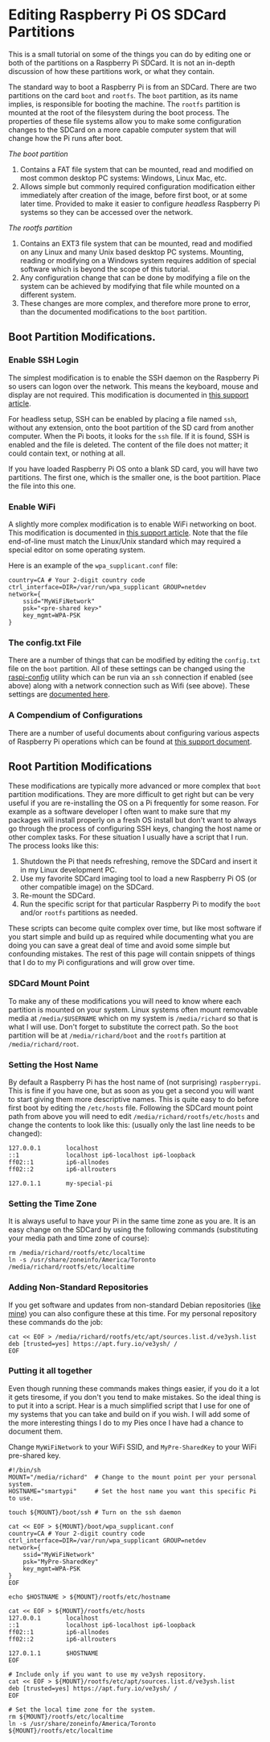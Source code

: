 # Editing Raspberry Pi OS SDCard Partitions

This is a small tutorial on some of the things you can do by editing one or both of the partitions on a Raspberry Pi
SDCard. It is not an in-depth discussion of how these partitions work, or what they contain.

The standard way to boot a Raspberry Pi is from an SDCard. There are two partitions on the card `boot` and `rootfs`.
The `boot` partition, as its name implies, is responsible for booting the machine. The `rootfs` partition is mounted
at the root of the filesystem during the boot process. The properties of these file systems allow you to make some
configuration changes to the SDCard on a more capable computer system that will change how the Pi runs after boot.

*The boot partition*
1. Contains a FAT file system that can be mounted, read and modified on most common desktop PC systems: Windows, Linux
Mac, etc.
1. Allows simple but commonly required configuration modification either immediately after creation of the image, before
first boot, or at some later time. Provided to make it easier to configure *headless* Raspberry Pi systems so they can
be accessed over the network.

*The rootfs partition*
1. Contains an EXT3 file system that can be mounted, read and modified on any Linux and many Unix based desktop PC
systems. Mounting, reading or modifying on a Windows system requires addition of special software which is beyond
the scope of this tutorial.
1. Any configuration change that can be done by modifying a file on the system can be achieved by modifying that 
file while mounted on a different system. 
1. These changes are more complex, and therefore more prone to error, than the documented modifications to the `boot`
partition.

## Boot Partition Modifications.

### Enable SSH Login

The simplest modification is to enable the SSH daemon on the Raspberry Pi so users can logon over the network. This
means the keyboard, mouse and display are not required. This modification is documented in
[this support article](https://www.raspberrypi.org/documentation/remote-access/ssh/).

For headless setup, SSH can be enabled by placing a file named `ssh`, without any extension, onto the boot partition
of the SD card from another computer. When the Pi boots, it looks for the `ssh` file. If it is found, SSH is enabled 
and the file is deleted. The content of the file does not matter; it could contain text, or nothing at all.

If you have loaded Raspberry Pi OS onto a blank SD card, you will have two partitions. The first one, which is the 
smaller one, is the boot partition. Place the file into this one.

### Enable WiFi

A slightly more complex modification is to enable WiFi networking on boot. This modification is documented in
[this support article](https://www.raspberrypi.org/documentation/configuration/wireless/headless.md). Note that
the file end-of-line must match the Linux/Unix standard which may required a special editor on some operating 
system.

Here is an example of the `wpa_supplicant.conf` file:

```
country=CA # Your 2-digit country code
ctrl_interface=DIR=/var/run/wpa_supplicant GROUP=netdev
network={
    ssid="MyWiFiNetwork"
    psk="<pre-shared key>"
    key_mgmt=WPA-PSK
}
```

### The config.txt File

There are a number of things that can be modified by editing the `config.txt` file on the `boot` partition. All of
these settings can be changed using the [raspi-config](https://www.raspberrypi.org/documentation/configuration/raspi-config.md)
utility which can be run via an `ssh` connection if enabled (see above) along with a network connection such as Wifi
(see above). These settings are [documented here](https://www.raspberrypi.org/documentation/configuration/config-txt/README.md).

### A Compendium of Configurations

There are a number of useful documents about configuring various aspects of Raspberry Pi operations which can be
found at [this support document](https://www.raspberrypi.org/documentation/configuration/).

## Root Partition Modifications 

These modifications are typically more advanced or more complex that `boot` partition modifications. They are more
difficult to get right but can be very useful if you are re-installing the OS on a Pi frequently for some reason.
For example as a software developer I often want to make sure that my packages will install properly on a fresh OS
install but don't want to always go through the process of configuring SSH keys, changing the host name or other 
complex tasks. For these situation I usually have a script that I run. The process looks like this:
1. Shutdown the Pi that needs refreshing, remove the SDCard and insert it in my Linux development PC.
1. Use my favorite SDCard imaging tool to load a new Raspberry Pi OS (or other compatible image) on the SDCard.
1. Re-mount the SDCard.
1. Run the specific script for that particular Raspberry Pi to modify the `boot` and/or `rootfs` partitions as needed.

These scripts can become quite complex over time, but like most software if you start simple and build up as
required while documenting what you are doing you can save a great deal of time and avoid some simple but
confounding mistakes. The rest of this page will contain snippets of things that I do to my Pi configurations and
will grow over time.

### SDCard Mount Point

To make any of these modifications you will need to know where each partition is mounted on your system. Linux systems
often mount removable media at `/media/$USERNAME` which on my system is `/media/richard` so that is what I will use.
Don't forget to substitute the correct path. So the `boot` partition will be at `/media/richard/boot` and the `rootfs`
partition at `/media/richard/root`.

### Setting the Host Name

By default a Raspberry Pi has the host name of (not surprising) `raspberrypi`. This is fine if you have one, but as
soon as you get a second you will want to start giving them more descriptive names. This is quite easy to do before
first boot by editing the `/etc/hosts` file. Following the SDCard mount point path from above you will need to
edit `/media/richard/rootfs/etc/hosts` and change the contents to look like this: (usually only the last line needs to
be changed):

```
127.0.0.1       localhost
::1             localhost ip6-localhost ip6-loopback
ff02::1         ip6-allnodes
ff02::2         ip6-allrouters

127.0.1.1       my-special-pi
```

### Setting the Time Zone

It is always useful to have your Pi in the same time zone as you are. It is an easy change on the SDCard by using
the following commands (substituting your media path and time zone of course):

```
rm /media/richard/rootfs/etc/localtime
ln -s /usr/share/zoneinfo/America/Toronto /media/richard/rootfs/etc/localtime
```

### Adding Non-Standard Repositories

If you get software and updates from non-standard Debian repositories ([like mine](/Repository)) you can also configure
these at this time. For my personal repository these commands do the job:

```shell script
cat << EOF > /media/richard/rootfs/etc/apt/sources.list.d/ve3ysh.list
deb [trusted=yes] https://apt.fury.io/ve3ysh/ /
EOF
``` 

### Putting it all together

Even though running these commands makes things easier, if you do it a lot it gets tiresome, if you don't you tend
to make mistakes. So the ideal thing is to put it into a script. Hear is a much simplified script that I use for
one of my systems that you can take and build on if you wish. I will add some of the more interesting things I do
to my Pies once I have had a chance to document them.

Change `MyWiFiNetwork` to your WiFi SSID, and `MyPre-SharedKey` to your WiFi pre-shared key.

```shell script
#!/bin/sh
MOUNT="/media/richard"  # Change to the mount point per your personal system.
HOSTNAME="smartypi"     # Set the host name you want this specific Pi to use.

touch ${MOUNT}/boot/ssh # Turn on the ssh daemon

cat << EOF > ${MOUNT}/boot/wpa_supplicant.conf
country=CA # Your 2-digit country code
ctrl_interface=DIR=/var/run/wpa_supplicant GROUP=netdev
network={
    ssid="MyWiFiNetwork"
    psk="MyPre-SharedKey"
    key_mgmt=WPA-PSK
}
EOF

echo $HOSTNAME > ${MOUNT}/rootfs/etc/hostname

cat << EOF > ${MOUNT}/rootfs/etc/hosts
127.0.0.1       localhost
::1             localhost ip6-localhost ip6-loopback
ff02::1         ip6-allnodes
ff02::2         ip6-allrouters

127.0.1.1       $HOSTNAME
EOF

# Include only if you want to use my ve3ysh repository.
cat << EOF > ${MOUNT}/rootfs/etc/apt/sources.list.d/ve3ysh.list
deb [trusted=yes] https://apt.fury.io/ve3ysh/ /
EOF

# Set the local time zone for the system.
rm ${MOUNT}/rootfs/etc/localtime
ln -s /usr/share/zoneinfo/America/Toronto ${MOUNT}/rootfs/etc/localtime
```